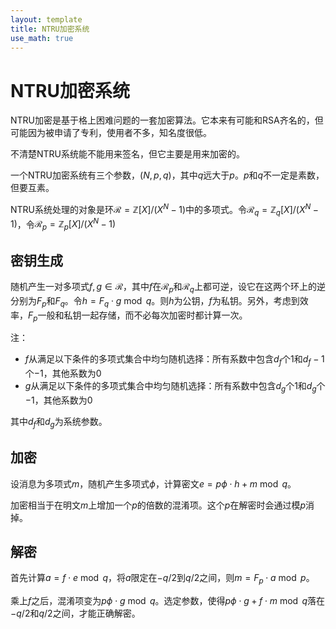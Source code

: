```yaml
---
layout: template
title: NTRU加密系统
use_math: true
---
```


# NTRU加密系统

NTRU加密是基于格上困难问题的一套加密算法。它本来有可能和RSA齐名的，但可能因为被申请了专利，使用者不多，知名度很低。

不清楚NTRU系统能不能用来签名，但它主要是用来加密的。

一个NTRU加密系统有三个参数，$(N,p,q)$，其中$q$远大于$p$。$p$和$q$不一定是素数，但要互素。

NTRU系统处理的对象是环$\mathcal{R}=\mathbb{Z}[X]/(X^N-1)$中的多项式。令$\mathcal{R}_q=\mathbb{Z}_q[X]/(X^N-1)$，令$\mathcal{R}_p=\mathbb{Z}_p[X]/(X^N-1)$

## 密钥生成

随机产生一对多项式$f,g\in\mathcal{R}$，其中$f$在$\mathcal{R}_p$和$\mathcal{R}_q$上都可逆，设它在这两个环上的逆分别为$F_p$和$F_q$。令$h=F_q\cdot g \bmod q$。则$h$为公钥，$f$为私钥。另外，考虑到效率，$F_p$一般和私钥一起存储，而不必每次加密时都计算一次。

注：

* $f$从满足以下条件的多项式集合中均匀随机选择：所有系数中包含$d_f$个1和$d_f-1$个$-1$，其他系数为0
* $g$从满足以下条件的多项式集合中均匀随机选择：所有系数中包含$d_g$个1和$d_g$个$-1$，其他系数为0

其中$d_f$和$d_g$为系统参数。

## 加密

设消息为多项式$m$，随机产生多项式$\phi$，计算密文$e=p\phi\cdot h+m\bmod q$。

加密相当于在明文$m$上增加一个$p$的倍数的混淆项。这个$p$在解密时会通过模$p$消掉。

## 解密

首先计算$a=f\cdot e\bmod q$，将$a$限定在$-q/2$到$q/2$之间，则$m=F_p\cdot a\bmod p$。

乘上$f$之后，混淆项变为$p\phi\cdot g\bmod q$。选定参数，使得$p\phi\cdot g+f\cdot m\bmod q$落在$-q/2$和$q/2$之间，才能正确解密。
